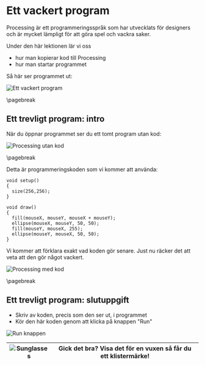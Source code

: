 # Ett vackert program

Processing är ett programmeringsspråk som har utvecklats för designers
och är mycket lämpligt för att göra spel och vackra saker.

Under den här lektionen lär vi oss

 * hur man kopierar kod till Processing
 * hur man startar programmet

Så här ser programmet ut:

![Ett vackert program](ett_vackert_program.png)

\pagebreak

## Ett trevligt program: intro

När du öppnar programmet ser du ett tomt program utan kod:

![Processing utan kod](processing_utan_kod.png)

\pagebreak

Detta är programmeringskoden som vi kommer att använda:

```processing
void setup()
{
  size(256,256);  
}

void draw() 
{
  fill(mouseX, mouseY, mouseX + mouseY);
  ellipse(mouseX, mouseY, 50, 50);  
  fill(mouseY, mouseX, 255);
  ellipse(mouseY, mouseX, 50, 50);  
}
```

Vi kommer att förklara exakt vad koden gör senare.
Just nu räcker det att veta att den gör något vackert.

![Processing med kod](processing_med_kod.png)

\pagebreak

## Ett trevligt program: slutuppgift

 * Skriv av koden, precis som den ser ut, i programmet
 * Kör den här koden genom att klicka på knappen "Run"

![Run knappen](processing_run.png)

![Sunglasses](EmojiSunglasses.png) | Gick det bra? Visa det för en vuxen så får du ett klistermärke!
:-------------:|:----------------------------------------: 

